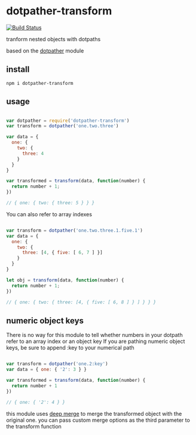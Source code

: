 # dotpather-transform

[![Build Status](https://travis-ci.org/skinnyjames/dotpather-transform.svg?branch=master)](https://travis-ci.org/skinnyjames/dotpather-transform)

tranform nested objects with dotpaths

based on the [dotpather](https://github.com/jarofghosts/dotpather) module

## install

`npm i dotpather-transform`

## usage

```javascript

var dotpather = require('dotpather-transform')
var transform = dotpather('one.two.three')

var data = {
  one: { 
    two: {
      three: 4
    }
  }
}

var transformed = transform(data, function(number) {
  return number + 1;
})

// { one: { two: { three: 5 } } }

```

You can also refer to array indexes

```javascript

var transform = dotpather('one.two.three.1.five.1')
var data = {
  one: { 
    two: {
      three: [4, { five: [ 6, 7 ] }]
    }
  }
}

let obj = transform(data, function(number) {
  return number + 1;
})

// { one: { two: { three: [4, { five: [ 6, 8 ] } ] } } }

```

## numeric object keys

There is no way for this module to tell whether numbers in your dotpath refer to an array index or an object key
If you are pathing numeric object keys, be sure to append :key to your numerical path

```javascript

var transform = dotpather('one.2:key')
var data = { one: { '2': 3 } }

var transformed = transform(data, function(number) {
  return number + 1
})

// { one: { '2': 4 } }

```

this module uses [deep merge](https://github.com/TehShrike/deepmerge) to merge the transformed object with the original one.
you can pass custom merge options as the third parameter to the transform function
